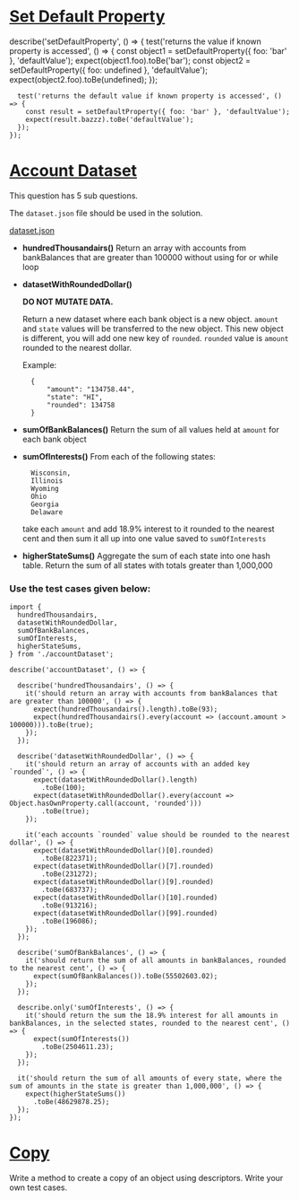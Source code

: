 # [Set Default Property](https://www.notion.so/Set-Default-Property-722e79e71d504d208f14f15a81a26408)
describe('setDefaultProperty', () => {
      test('returns the value if known property is accessed', () => {
        const object1 = setDefaultProperty({ foo: 'bar' }, 'defaultValue');
        expect(object1.foo).toBe('bar');
        const object2 = setDefaultProperty({ foo: undefined }, 'defaultValue');
        expect(object2.foo).toBe(undefined);
      });
    
      test('returns the default value if known property is accessed', () => {
        const result = setDefaultProperty({ foo: 'bar' }, 'defaultValue');
        expect(result.bazzz).toBe('defaultValue');
      });
    });

# [Account Dataset](https://www.notion.so/Account-Dataset-e9ebf8bffa9048efa4d934312f0e026d)
This question has 5 sub questions.

The `dataset.json` file should be used in the solution.

[dataset.json](https://s3-us-west-2.amazonaws.com/secure.notion-static.com/1560487e-a45e-4a5e-997a-c5e9e1d548c7/dataset.json)

- **hundredThousandairs()**
Return an array with accounts from bankBalances that are
greater than 100000 without using for or while loop
- **datasetWithRoundedDollar()**

    **DO NOT MUTATE DATA.**

    Return a new dataset where each bank object is a new object. `amount` and `state` values will be transferred to the new object. This new object is different, you will add one new key of `rounded`. `rounded` value is `amount` rounded to the nearest dollar.

    Example:

        {
            "amount": "134758.44",
            "state": "HI",
            "rounded": 134758
        }

- **sumOfBankBalances()**
Return the sum of all values held at `amount` for each bank object
- **sumOfInterests()**
From each of the following states:

        Wisconsin,
        Illinois
        Wyoming
        Ohio
        Georgia
        Delaware

    take each `amount` and add 18.9% interest to it rounded to the nearest cent and then sum it all up into one value saved to `sumOfInterests`

- **higherStateSums()**
Aggregate the sum of each state into one hash table. Return the sum of all states with totals greater than 1,000,000

### Use the test cases given below:

    import {
      hundredThousandairs,
      datasetWithRoundedDollar,
      sumOfBankBalances,
      sumOfInterests,
      higherStateSums,
    } from './accountDataset';
    
    describe('accountDataset', () => {
    
      describe('hundredThousandairs', () => {
        it('should return an array with accounts from bankBalances that are greater than 100000', () => {
          expect(hundredThousandairs().length).toBe(93);
          expect(hundredThousandairs().every(account => (account.amount > 100000))).toBe(true);
        });
      });
    
      describe('datasetWithRoundedDollar', () => {
        it('should return an array of accounts with an added key `rounded`', () => {
          expect(datasetWithRoundedDollar().length)
            .toBe(100);
          expect(datasetWithRoundedDollar().every(account => Object.hasOwnProperty.call(account, 'rounded')))
            .toBe(true);
        });
    
        it('each accounts `rounded` value should be rounded to the nearest dollar', () => {
          expect(datasetWithRoundedDollar()[0].rounded)
            .toBe(822371);
          expect(datasetWithRoundedDollar()[7].rounded)
            .toBe(231272);
          expect(datasetWithRoundedDollar()[9].rounded)
            .toBe(683737);
          expect(datasetWithRoundedDollar()[10].rounded)
            .toBe(913216);
          expect(datasetWithRoundedDollar()[99].rounded)
            .toBe(196086);
        });
      });
    
      describe('sumOfBankBalances', () => {
        it('should return the sum of all amounts in bankBalances, rounded to the nearest cent', () => {
          expect(sumOfBankBalances()).toBe(55502603.02);
        });
      });
    
      describe.only('sumOfInterests', () => {
        it('should return the sum the 18.9% interest for all amounts in bankBalances, in the selected states, rounded to the nearest cent', () => {
          expect(sumOfInterests())
            .toBe(2504611.23);
        });
      });
    
      it('should return the sum of all amounts of every state, where the sum of amounts in the state is greater than 1,000,000', () => {
        expect(higherStateSums())
          .toBe(48629878.25);
      });
    });

# [Copy](https://www.notion.so/Copy-016907809c7a49feb0eb02b87f968376)
Write a method to create a copy of an object using descriptors. Write your own test cases.